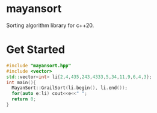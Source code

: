 # mayansort
Sorting algorithm library for c++20.

# Get Started
```cpp
#include "mayansort.hpp"
#include <vector>
std::vector<int> li{2,4,435,243,4333,5,34,11,9,6,4,3};
int main(){
  MayanSort::GrailSort(li.begin(), li.end());
  for(auto e:li) cout<<e<<" ";
  return 0;
}
```
